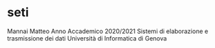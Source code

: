 # seti

Mannai Matteo 
Anno Accademico 2020/2021
Sistemi di elaborazione e trasmissione dei dati
Università di Informatica di Genova
